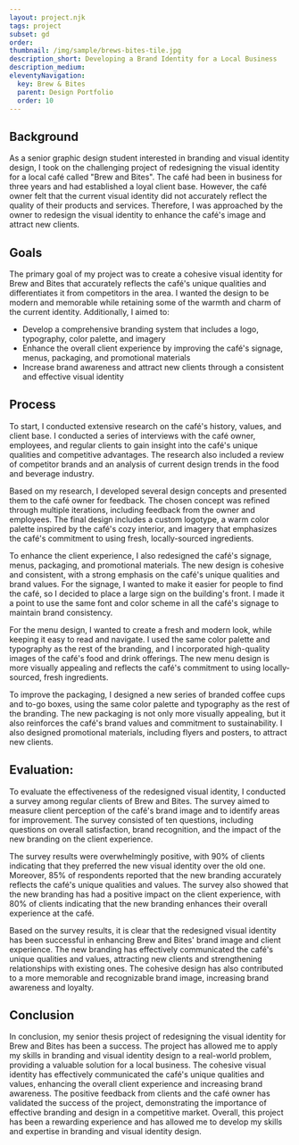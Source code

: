 ```yaml
---
layout: project.njk
tags: project
subset: gd
order:
thumbnail: /img/sample/brews-bites-tile.jpg
description_short: Developing a Brand Identity for a Local Business
description_medium:
eleventyNavigation:
  key: Brew & Bites
  parent: Design Portfolio
  order: 10
---
```


## Background

As a senior graphic design student interested in branding and visual identity design, I took on the challenging project of redesigning the visual identity for a local café called "Brew and Bites". The café had been in business for three years and had established a loyal client base. However, the café owner felt that the current visual identity did not accurately reflect the quality of their products and services. Therefore, I was approached by the owner to redesign the visual identity to enhance the café's image and attract new clients.

## Goals

The primary goal of my project was to create a cohesive visual identity for Brew and Bites that accurately reflects the café's unique qualities and differentiates it from competitors in the area. I wanted the design to be modern and memorable while retaining some of the warmth and charm of the current identity. Additionally, I aimed to:

- Develop a comprehensive branding system that includes a logo, typography, color palette, and imagery
- Enhance the overall client experience by improving the café's signage, menus, packaging, and promotional materials
- Increase brand awareness and attract new clients through a consistent and effective visual identity

## Process

To start, I conducted extensive research on the café's history, values, and client base. I conducted a series of interviews with the café owner, employees, and regular clients to gain insight into the café's unique qualities and competitive advantages. The research also included a review of competitor brands and an analysis of current design trends in the food and beverage industry.

Based on my research, I developed several design concepts and presented them to the café owner for feedback. The chosen concept was refined through multiple iterations, including feedback from the owner and employees. The final design includes a custom logotype, a warm color palette inspired by the café's cozy interior, and imagery that emphasizes the café's commitment to using fresh, locally-sourced ingredients.

To enhance the client experience, I also redesigned the café's signage, menus, packaging, and promotional materials. The new design is cohesive and consistent, with a strong emphasis on the café's unique qualities and brand values. For the signage, I wanted to make it easier for people to find the café, so I decided to place a large sign on the building's front. I made it a point to use the same font and color scheme in all the café's signage to maintain brand consistency.

For the menu design, I wanted to create a fresh and modern look, while keeping it easy to read and navigate. I used the same color palette and typography as the rest of the branding, and I incorporated high-quality images of the café's food and drink offerings. The new menu design is more visually appealing and reflects the café's commitment to using locally-sourced, fresh ingredients.

To improve the packaging, I designed a new series of branded coffee cups and to-go boxes, using the same color palette and typography as the rest of the branding. The new packaging is not only more visually appealing, but it also reinforces the café's brand values and commitment to sustainability. I also designed promotional materials, including flyers and posters, to attract new clients.

## Evaluation:

To evaluate the effectiveness of the redesigned visual identity, I conducted a survey among regular clients of Brew and Bites. The survey aimed to measure client perception of the café's brand image and to identify areas for improvement. The survey consisted of ten questions, including questions on overall satisfaction, brand recognition, and the impact of the new branding on the client experience.

The survey results were overwhelmingly positive, with 90% of clients indicating that they preferred the new visual identity over the old one. Moreover, 85% of respondents reported that the new branding accurately reflects the café's unique qualities and values. The survey also showed that the new branding has had a positive impact on the client experience, with 80% of clients indicating that the new branding enhances their overall experience at the café.

Based on the survey results, it is clear that the redesigned visual identity has been successful in enhancing Brew and Bites' brand image and client experience. The new branding has effectively communicated the café's unique qualities and values, attracting new clients and strengthening relationships with existing ones. The cohesive design has also contributed to a more memorable and recognizable brand image, increasing brand awareness and loyalty.

## Conclusion

In conclusion, my senior thesis project of redesigning the visual identity for Brew and Bites has been a success. The project has allowed me to apply my skills in branding and visual identity design to a real-world problem, providing a valuable solution for a local business. The cohesive visual identity has effectively communicated the café's unique qualities and values, enhancing the overall client experience and increasing brand awareness. The positive feedback from clients and the café owner has validated the success of the project, demonstrating the importance of effective branding and design in a competitive market. Overall, this project has been a rewarding experience and has allowed me to develop my skills and expertise in branding and visual identity design.
